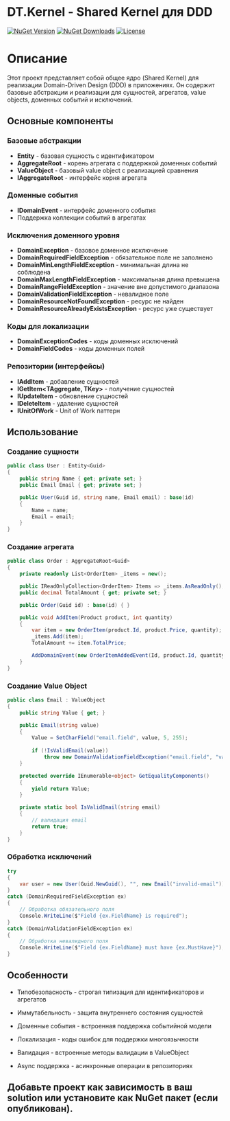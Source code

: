 ﻿# DT.Kernel - Shared Kernel для DDD

[![NuGet Version](https://img.shields.io/nuget/v/DT.Kernel.svg?logo=nuget)](https://www.nuget.org/packages/DT.Kernel)
[![NuGet Downloads](https://img.shields.io/nuget/dt/DT.Kernel.svg)](https://www.nuget.org/packages/DT.Kernel)
[![License](https://img.shields.io/badge/License-MIT-green.svg)](LICENSE.md)

# Описание
Этот проект представляет собой общее ядро (Shared Kernel) для реализации Domain-Driven Design (DDD) в приложениях. Он содержит базовые абстракции и реализации для сущностей, агрегатов, value objects, доменных событий и исключений.

## Основные компоненты

### Базовые абстракции

- **Entity<TKey>** - базовая сущность с идентификатором
- **AggregateRoot<TKey>** - корень агрегата с поддержкой доменных событий
- **ValueObject** - базовый value object с реализацией сравнения
- **IAggregateRoot** - интерфейс корня агрегата

### Доменные события

- **IDomainEvent** - интерфейс доменного события
- Поддержка коллекции событий в агрегатах

### Исключения доменного уровня

- **DomainException** - базовое доменное исключение
- **DomainRequiredFieldException** - обязательное поле не заполнено
- **DomainMinLengthFieldException** - минимальная длина не соблюдена
- **DomainMaxLengthFieldException** - максимальная длина превышена
- **DomainRangeFieldException** - значение вне допустимого диапазона
- **DomainValidationFieldException** - невалидное поле
- **DomainResourceNotFoundException** - ресурс не найден
- **DomainResourceAlreadyExistsException** - ресурс уже существует

### Коды для локализации

- **DomainExceptionCodes** - коды доменных исключений
- **DomainFieldCodes** - коды доменных полей

### Репозитории (интерфейсы)

- **IAddItem<TAggregate>** - добавление сущностей
- **IGetItem<TAggregate, TKey>** - получение сущностей
- **IUpdateItem<TAggregate>** - обновление сущностей
- **IDeleteItem<TAggregate>** - удаление сущностей
- **IUnitOfWork** - Unit of Work паттерн

## Использование

### Создание сущности

```csharp
public class User : Entity<Guid>
{
    public string Name { get; private set; }
    public Email Email { get; private set; }

    public User(Guid id, string name, Email email) : base(id)
    {
        Name = name;
        Email = email;
    }
}
```

### Создание агрегата
```csharp
public class Order : AggregateRoot<Guid>
{
    private readonly List<OrderItem> _items = new();

    public IReadOnlyCollection<OrderItem> Items => _items.AsReadOnly();
    public decimal TotalAmount { get; private set; }

    public Order(Guid id) : base(id) { }

    public void AddItem(Product product, int quantity)
    {
        var item = new OrderItem(product.Id, product.Price, quantity);
        _items.Add(item);
        TotalAmount += item.TotalPrice;

        AddDomainEvent(new OrderItemAddedEvent(Id, product.Id, quantity));
    }
}
```

### Создание Value Object

```csharp
public class Email : ValueObject
{
    public string Value { get; }

    public Email(string value)
    {
        Value = SetCharField("email.field", value, 5, 255);
        
        if (!IsValidEmail(value))
            throw new DomainValidationFieldException("email.field", "valid email format");
    }

    protected override IEnumerable<object> GetEqualityComponents()
    {
        yield return Value;
    }

    private static bool IsValidEmail(string email)
    {
        // валидация email
        return true;
    }
}
```

### Обработка исключений
```csharp
try
{
    var user = new User(Guid.NewGuid(), "", new Email("invalid-email"));
}
catch (DomainRequiredFieldException ex)
{
    // Обработка обязательного поля
    Console.WriteLine($"Field {ex.FieldName} is required");
}
catch (DomainValidationFieldException ex)
{
    // Обработка невалидного поля
    Console.WriteLine($"Field {ex.FieldName} must have {ex.MustHave}");
}
```

## Особенности
- Типобезопасность - строгая типизация для идентификаторов и агрегатов

- Иммутабельность - защита внутреннего состояния сущностей

- Доменные события - встроенная поддержка событийной модели

- Локализация - коды ошибок для поддержки многоязычности

- Валидация - встроенные методы валидации в ValueObject

- Async поддержка - асинхронные операции в репозиториях

## Добавьте проект как зависимость в ваш solution или установите как NuGet пакет (если опубликован).
